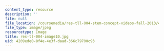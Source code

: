 ```yaml
---
content_type: resource
description: ''
file: null
file_location: /coursemedia/res-tll-004-stem-concept-videos-fall-2013/4209ede08f4e4e3fdaad366c79700c93_res-tl-004-image10.jpg
file_type: image/jpeg
resourcetype: Image
title: res-tl-004-image10.jpg
uid: 4209ede0-8f4e-4e3f-daad-366c79700c93
---
```

